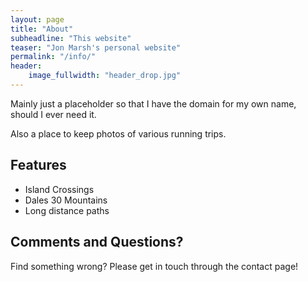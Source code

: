```yaml
---
layout: page
title: "About"
subheadline: "This website"
teaser: "Jon Marsh's personal website"
permalink: "/info/"
header:
    image_fullwidth: "header_drop.jpg"
---
```

Mainly just a placeholder so that I have the domain for my own name, should I ever need it.

Also a place to keep photos of various running trips.

## Features

* Island Crossings
* Dales 30 Mountains
* Long distance paths

## Comments and Questions?

Find something wrong? 
Please get in touch through the contact page!
